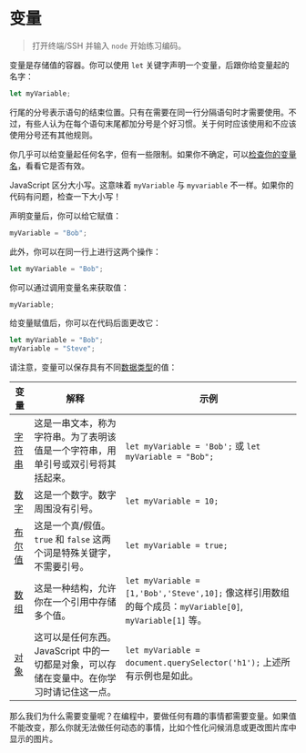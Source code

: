 # 变量

> 打开终端/SSH 并输入 `node` 开始练习编码。

变量是存储值的容器。你可以使用 `let` 关键字声明一个变量，后跟你给变量起的名字：

```js
let myVariable;
```

行尾的分号表示语句的结束位置。只有在需要在同一行分隔语句时才需要使用。不过，有些人认为在每个语句末尾都加分号是个好习惯。关于何时应该使用和不应该使用分号还有其他规则。

你几乎可以给变量起任何名字，但有一些限制。如果你不确定，可以[检查你的变量名](https://mothereff.in/js-variables)，看看它是否有效。

JavaScript 区分大小写。这意味着 `myVariable` 与 `myvariable` 不一样。如果你的代码有问题，检查一下大小写！

声明变量后，你可以给它赋值：

```js
myVariable = "Bob";
```

此外，你可以在同一行上进行这两个操作：

```js
let myVariable = "Bob";
```

你可以通过调用变量名来获取值：

```js
myVariable;
```

给变量赋值后，你可以在代码后面更改它：

```js
let myVariable = "Bob";
myVariable = "Steve";
```

请注意，变量可以保存具有不同[数据类型](https://developer.mozilla.org/en-US/docs/Web/JavaScript/Data_structures)的值：

| 变量                                                                | 解释                                                                                      | 示例                                                                                                     |
| ------------------------------------------------------------------- | ----------------------------------------------------------------------------------------- | -------------------------------------------------------------------------------------------------------- |
| [字符串](https://developer.mozilla.org/en-US/docs/Glossary/String)  | 这是一串文本，称为字符串。为了表明该值是一个字符串，用单引号或双引号将其括起来。          | `let myVariable = 'Bob';` 或 `let myVariable = "Bob";`                                                   |
| [数字](https://developer.mozilla.org/en-US/docs/Glossary/Number)    | 这是一个数字。数字周围没有引号。                                                          | `let myVariable = 10;`                                                                                   |
| [布尔值](https://developer.mozilla.org/en-US/docs/Glossary/Boolean) | 这是一个真/假值。`true` 和 `false` 这两个词是特殊关键字，不需要引号。                     | `let myVariable = true;`                                                                                 |
| [数组](https://developer.mozilla.org/en-US/docs/Glossary/Array)     | 这是一种结构，允许你在一个引用中存储多个值。                                              | `let myVariable = [1,'Bob','Steve',10];` 像这样引用数组的每个成员：`myVariable[0]`, `myVariable[1]` 等。 |
| [对象](https://developer.mozilla.org/en-US/docs/Glossary/Object)    | 这可以是任何东西。JavaScript 中的一切都是对象，可以存储在变量中。在你学习时请记住这一点。 | `let myVariable = document.querySelector('h1');` 上述所有示例也是如此。                                  |

那么我们为什么需要变量呢？在编程中，要做任何有趣的事情都需要变量。如果值不能改变，那么你就无法做任何动态的事情，比如个性化问候消息或更改图片库中显示的图片。
